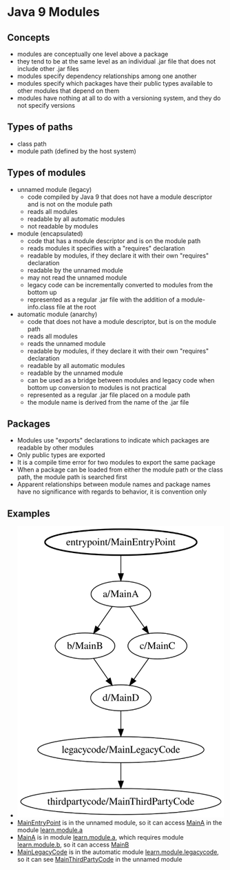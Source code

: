 # Java 9 Modules

## Concepts
- modules are conceptually one level above a package
- they tend to be at the same level as an individual .jar file that does not include other .jar files
- modules specify dependency relationships among one another
- modules specify which packages have their public types available to other modules that depend on them
- modules have nothing at all to do with a versioning system, and they do not specify versions

## Types of paths
- class path
- module path (defined by the host system)

## Types of modules
- unnamed module (legacy)
    - code compiled by Java 9 that does not have a module descriptor and is not on the module path
    - reads all modules
    - readable by all automatic modules
    - not readable by modules
- module (encapsulated)
    - code that has a module descriptor and is on the module path
    - reads modules it specifies with a "requires" declaration
    - readable by modules, if they declare it with their own "requires" declaration
    - readable by the unnamed module
    - may not read the unnamed module
    - legacy code can be incrementally converted to modules from the bottom up
    - represented as a regular .jar file with the addition of a module-info.class file at the root
- automatic module (anarchy)
    - code that does not have a module descriptor, but is on the module path
    - reads all modules
    - reads the unnamed module
    - readable by modules, if they declare it with their own "requires" declaration
    - readable by all automatic modules
    - readable by the unnamed module
    - can be used as a bridge between modules and legacy code when bottom up conversion to modules is not practical
    - represented as a regular .jar file placed on a module path
    - the module name is derived from the name of the .jar file

## Packages
- Modules use "exports" declarations to indicate which packages are readable by other modules
- Only public types are exported
- It is a compile time error for two modules to export the same package
- When a package can be loaded from either the module path or the class path, the module path is searched first
- Apparent relationships between module names and package names have no significance with regards to behavior, it is convention only

## Examples
- ![dependency graph](graph.svg)
- [MainEntryPoint](entry-point/src/main/java/com/seanshubin/learn/module/entrypoint/MainEntryPoint.java) is in the unnamed module, so it can access [MainA](module-a/src/main/java/com/seanshubin/learn/module/a/MainA.java) in the module [learn.module.a](module-a/src/main/java/module-info.java)
- [MainA](module-a/src/main/java/com/seanshubin/learn/module/a/MainA.java) is in module [learn.module.a](module-a/src/main/java/module-info.java), which requires module [learn.module.b](module-b/src/main/java/module-info.java), so it can access [MainB](module-b/src/main/java/com/seanshubin/learn/module/b/MainB.java)
- [MainLegacyCode](legacy-code/src/main/java/com/seanshubin/learn/module/legacycode/MainLegacyCode.java) is in the automatic module [learn.module.legacycode](legacy-code/pom.xml), so it can see [MainThirdPartyCode](third-party-code/src/main/java/com/seanshubin/learn/module/thirdpartycode/MainThirdPartyCode.java) in the unnamed module
